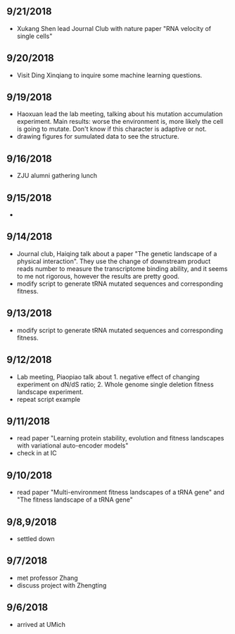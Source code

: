 ## 9/21/2018
* Xukang Shen lead Journal Club with nature paper "RNA velocity of single cells" 

## 9/20/2018
* Visit Ding Xinqiang to inquire some machine learning questions.

## 9/19/2018
* Haoxuan lead the lab meeting, talking about his mutation accumulation experiment. Main results: worse the environment is, more likely the cell is going to mutate. Don't know if this character is adaptive or not.
* drawing figures for sumulated data to see the structure.



##

## 9/16/2018
* ZJU alumni gathering lunch

## 9/15/2018
* 

## 9/14/2018
* Journal club, Haiqing talk about a paper "The genetic landscape of a physical interaction". 
  They use the change of downstream product reads number to measure the transcriptome binding ability,
  and it seems to me not rigorous, however the results are pretty good. 
* modify script to generate tRNA mutated sequences and corresponding fitness.

## 9/13/2018
* modify script to generate tRNA mutated sequences and corresponding fitness.

## 9/12/2018
* Lab meeting, Piaopiao talk about 1. negative effect of changing experiment on dN/dS ratio; 2. Whole genome single deletion fitness landscape experiment. 
* repeat script example

## 9/11/2018
* read paper "Learning protein stability, evolution and fitness landscapes with variational auto-encoder models"
* check in at IC

## 9/10/2018
* read paper "Multi-environment fitness landscapes of a tRNA gene" and "The fitness landscape of a tRNA gene"


## 9/8,9/2018
* settled down

## 9/7/2018
* met professor Zhang
* discuss project with Zhengting

## 9/6/2018
* arrived at UMich
